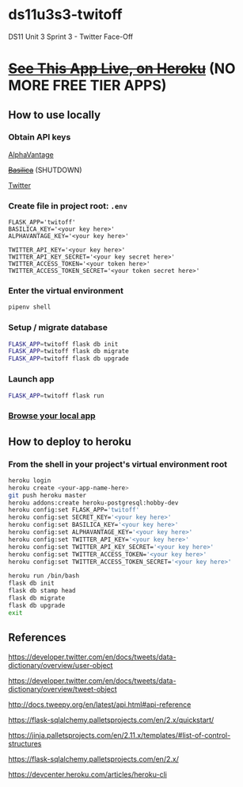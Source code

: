 # ds11u3s3-twitoff
DS11 Unit 3 Sprint 3 - Twitter Face-Off

# [~~See This App Live, on Heroku~~](https://twitoff-jcslambda.herokuapp.com/) (NO MORE FREE TIER APPS)

## How to use locally
### Obtain API keys
[AlphaVantage](https://www.alphavantage.co/support/#api-key)

[~~Basilica~~](https://www.basilica.ai/api-keys/) (SHUTDOWN)

[Twitter](https://developer.twitter.com/)

### Create file in project root: `.env`
```
FLASK_APP='twitoff'
BASILICA_KEY='<your key here>'
ALPHAVANTAGE_KEY='<your key here>'

TWITTER_API_KEY='<your key here>'
TWITTER_API_KEY_SECRET='<your key secret here>'
TWITTER_ACCESS_TOKEN='<your token here>'
TWITTER_ACCESS_TOKEN_SECRET='<your token secret here>'
```

### Enter the virtual environment
```sh
pipenv shell
```

### Setup / migrate database
```sh
FLASK_APP=twitoff flask db init
FLASK_APP=twitoff flask db migrate
FLASK_APP=twitoff flask db upgrade
```

### Launch app
```sh
FLASK_APP=twitoff flask run
```

### [Browse your local app](http://127.0.0.1:5000/)

## How to deploy to heroku
### From the shell in your project's virtual environment root
```sh
heroku login
heroku create <your-app-name-here>
git push heroku master
heroku addons:create heroku-postgresql:hobby-dev
heroku config:set FLASK_APP='twitoff'
heroku config:set SECRET_KEY='<your key here>'
heroku config:set BASILICA_KEY='<your key here>'
heroku config:set ALPHAVANTAGE_KEY='<your key here>'
heroku config:set TWITTER_API_KEY='<your key here>'
heroku config:set TWITTER_API_KEY_SECRET='<your key here>'
heroku config:set TWITTER_ACCESS_TOKEN='<your key here>'
heroku config:set TWITTER_ACCESS_TOKEN_SECRET='<your key here>'

heroku run /bin/bash
flask db init
flask db stamp head
flask db migrate
flask db upgrade
exit
```

## References
https://developer.twitter.com/en/docs/tweets/data-dictionary/overview/user-object

https://developer.twitter.com/en/docs/tweets/data-dictionary/overview/tweet-object

http://docs.tweepy.org/en/latest/api.html#api-reference

https://flask-sqlalchemy.palletsprojects.com/en/2.x/quickstart/

https://jinja.palletsprojects.com/en/2.11.x/templates/#list-of-control-structures

https://flask-sqlalchemy.palletsprojects.com/en/2.x/

https://devcenter.heroku.com/articles/heroku-cli
